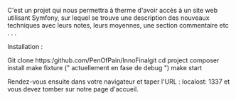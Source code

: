 C'est un projet qui nous permettra à therme d'avoir accès à un site web utilisant Symfony, 
sur lequel se trouve une description des nouveaux techniques avec leurs notes, leurs moyennes, 
une section commentaire etc . . .

Installation : 

Git clone https:/github.com/PenOfPain/InnoFinalgit 
cd project 
composer install 
make fixture (" actuellement en fase de debug ")
make start

Rendez-vous ensuite dans votre navigateur et taper l'URL : localost: 1337 et vous devez tomber sur notre page d'accueil.
